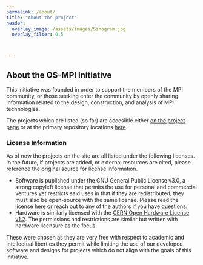 ```yaml
---
permalink: /about/
title: "About the project"
header:
  overlay_image: /assets/images/Sinogram.jpg
  overlay_filter: 0.5



---
```

## About the OS-MPI Initiative

This initiative was founded in order to support the members of the MPI community, or those seeking enter the community by openly sharing information related to the design, construction, and analysis of MPI technologies. 

The projects which are listed (so far) are accesible either [on the project page](/projects/) or at the primary repository locations [here](https://Github.com/OS-MPI).

### License Information
As of now the projects on the site are all listed under the following licenses. In the future, if projects are added, or external resources are cited, please reference the original source for license information. 
* Software is published under the GNU General Public License v3.0, a strong copyleft license that permits the use for personal and commercial ventures yet restricts said uses in that if they are redistributed, they must also be open-source with the same license. Please read the license [here](https://github.com/OS-MPI/Small_Bore_Imager/blob/master/LICENSE) or reach out to any of the authors if you have questions.  
* Hardware is similarly licensed with the [CERN Open Hardware License v1.2](https://ohwr.org/project/cernohl/wikis/Documents/CERN-OHL-version-1.2). The permissions and restrictions are similar but written with hardware licensure as the focus. 

These were chosen as they are very free with respect to academic and intellectual liberties they permit while limiting the use of our developed software and designs for projects which do not align with the goals of this initiative.
